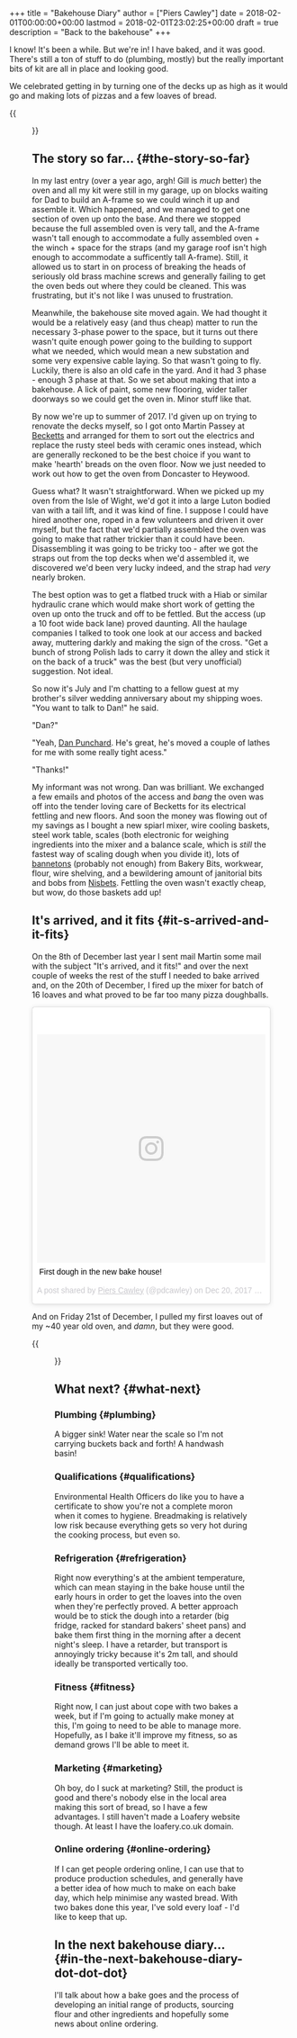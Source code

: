 +++
title = "Bakehouse Diary"
author = ["Piers Cawley"]
date = 2018-02-01T00:00:00+00:00
lastmod = 2018-02-01T23:02:25+00:00
draft = true
description = "Back to the bakehouse"
+++

I know! It's been a while. But we're in! I have baked, and it was
good. There's still a ton of stuff to do (plumbing, mostly) but the
really important bits of kit are all in place and looking good.

We celebrated getting in by turning one of the decks up as high as it
would go and making lots of pizzas and a few loaves of bread.

{{<figure src="/ox-hugo/margherita-pizza.jpg" caption="An early pizza" width="100%">}}

<!--more-->


## The story so far… {#the-story-so-far}

In my last entry (over a year ago, argh! Gill is _much_ better) the
oven and all my kit were still in my garage, up on blocks waiting for
Dad to build an A-frame so we could winch it up and assemble it. Which
happened, and we managed to get one section of oven up onto the base.
And there we stopped because the full assembled oven is very tall, and
the A-frame wasn't tall enough to accommodate a fully assembled oven +
the winch + space for the straps (and my garage roof isn't high enough
to accommodate a sufficently tall A-frame). Still, it allowed us to
start in on process of breaking the heads of seriously old brass
machine screws and generally failing to get the oven beds out where
they could be cleaned. This was frustrating, but it's not like I was
unused to frustration.

Meanwhile, the bakehouse site moved again. We had thought it would be
a relatively easy (and thus cheap) matter to run the necessary 3-phase
power to the space, but it turns out there wasn't quite enough power
going to the building to support what we needed, which would mean a
new substation and some very expensive cable laying. So that wasn't
going to fly. Luckily, there is also an old cafe in the yard. And it
had 3 phase - enough 3 phase at that. So we set about making that into
a bakehouse. A lick of paint, some new flooring, wider taller doorways
so we could get the oven in. Minor stuff like that.

By now we're up to summer of 2017. I'd given up on trying to renovate
the decks myself, so I got onto Martin Passey at [Becketts](http://becketts.co.uk/) and arranged
for them to sort out the electrics and replace the rusty steel beds
with ceramic ones instead, which are generally reckoned to be the best
choice if you want to make 'hearth' breads on the oven floor. Now we
just needed to work out how to get the oven from Doncaster to Heywood.

Guess what? It wasn't straightforward. When we picked up my oven from
the Isle of Wight, we'd got it into a large Luton bodied van with a
tail lift, and it was kind of fine. I suppose I could have hired
another one, roped in a few volunteers and driven it over myself, but
the fact that we'd partially assembled the oven was going to make that
rather trickier than it could have been. Disassembling it was
going to be tricky too - after we got the straps out from the top
decks when we'd assembled it, we discovered we'd been very lucky
indeed, and the strap had _very_ nearly broken.

The best option was to get a flatbed truck with a Hiab or similar
hydraulic crane which would make short work of getting the oven up
onto the truck and off to be fettled. But the access (up a 10 foot
wide back lane) proved daunting. All the haulage companies I talked to
took one look at our access and backed away, muttering darkly and
making the sign of the cross. "Get a bunch of strong Polish lads to
carry it down the alley and stick it on the back of a truck" was the
best (but very unofficial) suggestion. Not ideal.

So now it's July and I'm chatting to a fellow guest at my brother's
silver wedding anniversary about my shipping woes. "You want to talk
to Dan!" he said.

"Dan?"

"Yeah, [Dan Punchard](http://www.danpunchard.co.uk/). He's great, he's moved a couple of lathes for me
with some really tight acess."

"Thanks!"

My informant was not wrong. Dan was brilliant. We exchanged a few
emails and photos of the access and _bang_ the oven was off into the
tender loving care of Becketts for its electrical fettling and new
floors. And soon the money was flowing out of my savings as I bought a
new spiarl mixer, wire cooling baskets, steel work table, scales (both electronic for
weighing ingredients into the mixer and a balance scale, which is
_still_ the fastest way of scaling dough when you divide it), lots of
[bannetons](https://www.bakerybits.co.uk/bakery-equipment/proving-baskets-and-cloths/wicker-baskets/heavy-duty.html) (probably not enough) from Bakery Bits, workwear, flour,
wire shelving, and a bewildering amount of janitorial bits and bobs
from [Nisbets](https://nisbets.co.uk/). Fettling the oven wasn't exactly cheap, but wow, do
those baskets add up!


## It's arrived, and it fits {#it-s-arrived-and-it-fits}

On the 8th of December last year I sent mail Martin some mail with the
subject "It's arrived, and it fits!" and over the next couple of weeks
the rest of the stuff I needed to bake arrived and, on the 20th of
December, I fired up the mixer for batch of 16 loaves and what proved
to be far too many pizza doughballs.

<blockquote class="instagram-media" data-instgrm-captioned data-instgrm-permalink="<https://www.instagram.com/p/Bc7sqr8nRkm/>" data-instgrm-version="8" style=" background:#FFF; border:0; border-radius:3px; box-shadow:0 0 1px 0 rgba(0,0,0,0.5),0 1px 10px 0 rgba(0,0,0,0.15); margin: 1px; max-width:500px; padding:0; width:99.375%; width:-webkit-calc(100% - 2px); width:calc(100% - 2px);"><div style="padding:8px;"> <div style=" background:#F8F8F8; line-height:0; margin-top:40px; padding:50.0% 0; text-align:center; width:100%;"> <div style=" background:url(data:image/png;base64,iVBORw0KGgoAAAANSUhEUgAAACwAAAAsCAMAAAApWqozAAAABGdBTUEAALGPC/xhBQAAAAFzUkdCAK7OHOkAAAAMUExURczMzPf399fX1+bm5mzY9AMAAADiSURBVDjLvZXbEsMgCES5/P8/t9FuRVCRmU73JWlzosgSIIZURCjo/ad+EQJJB4Hv8BFt+IDpQoCx1wjOSBFhh2XssxEIYn3ulI/6MNReE07UIWJEv8UEOWDS88LY97kqyTliJKKtuYBbruAyVh5wOHiXmpi5we58Ek028czwyuQdLKPG1Bkb4NnM+VeAnfHqn1k4+GPT6uGQcvu2h2OVuIf/gWUFyy8OWEpdyZSa3aVCqpVoVvzZZ2VTnn2wU8qzVjDDetO90GSy9mVLqtgYSy231MxrY6I2gGqjrTY0L8fxCxfCBbhWrsYYAAAAAElFTkSuQmCC); display:block; height:44px; margin:0 auto -44px; position:relative; top:-22px; width:44px;"></div></div> <p style=" margin:8px 0 0 0; padding:0 4px;"> <a href="<https://www.instagram.com/p/Bc7sqr8nRkm/>" style=" color:#000; font-family:Arial,sans-serif; font-size:14px; font-style:normal; font-weight:normal; line-height:17px; text-decoration:none; word-wrap:break-word;" target="\_blank">First dough in the new bake house!</a></p> <p style=" color:#c9c8cd; font-family:Arial,sans-serif; font-size:14px; line-height:17px; margin-bottom:0; margin-top:8px; overflow:hidden; padding:8px 0 7px; text-align:center; text-overflow:ellipsis; white-space:nowrap;">A post shared by <a href="<https://www.instagram.com/pdcawley/>" style=" color:#c9c8cd; font-family:Arial,sans-serif; font-size:14px; font-style:normal; font-weight:normal; line-height:17px;" target="\_blank"> Piers Cawley</a> (@pdcawley) on <time style=" font-family:Arial,sans-serif; font-size:14px; line-height:17px;" datetime="2017-12-20T19:05:27+00:00">Dec 20, 2017 at 11:05am PST</time></p></div></blockquote> <script async defer src="//platform.instagram.com/en\_US/embeds.js"></script>

And on Friday 21st of December, I pulled my first loaves out of my ~40
year old oven, and _damn_, but they were good.

{{<figure src="/ox-hugo/first-loaf.jpg">}}


## What next? {#what-next}


### Plumbing {#plumbing}

A bigger sink! Water near the scale so I'm not carrying buckets
back and forth! A handwash basin!


### Qualifications {#qualifications}

Environmental Health Officers do like you to have a certificate
to show you're not a complete moron when it comes to hygiene.
Breadmaking is relatively low risk because everything gets so
very hot during the cooking process, but even so.


### Refrigeration {#refrigeration}

Right now everything's at the ambient temperature, which can mean
staying in the bake house until the early hours in order to get
the loaves into the oven when they're perfectly proved. A better
approach would be to stick the dough into a retarder (big
fridge, racked for standard bakers' sheet pans) and bake them
first thing in the morning after a decent night's sleep. I have a
retarder, but transport is annoyingly tricky because it's 2m
tall, and should ideally be transported vertically too.


### Fitness {#fitness}

Right now, I can just about cope with two bakes a week, but if
I'm going to actually make money at this, I'm going to need to be
able to manage more. Hopefully, as I bake it'll improve my
fitness, so as demand grows I'll be able to meet it.


### Marketing {#marketing}

Oh boy, do I suck at marketing? Still, the product is good and
there's nobody else in the local area making this sort of bread,
so I have a few advantages. I still haven't made a Loafery
website though. At least I have the loafery.co.uk domain.


### Online ordering {#online-ordering}

If I can get people ordering online, I can use that to produce
production schedules, and generally have a better idea of how
much to make on each bake day, which help minimise any wasted
bread. With two bakes done this year, I've sold every loaf - I'd
like to keep that up.


## In the next bakehouse diary... {#in-the-next-bakehouse-diary-dot-dot-dot}

I'll talk about how a bake goes and the process of developing an
initial range of products, sourcing flour and other ingredients
and hopefully some news about online ordering.
